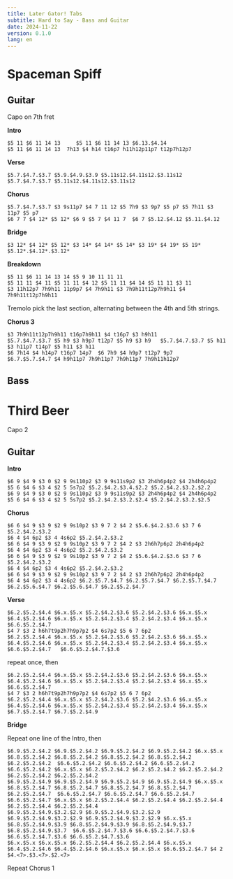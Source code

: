 ```yaml
---
title: Later Gator! Tabs
subtitle: Hard to Say - Bass and Guitar
date: 2024-11-22
version: 0.1.0
lang: en
---
```


# Spaceman Spiff

## Guitar

Capo on 7th fret

**Intro**

```jtab-D-A-E-A-C#-E
$5 11 $6 11 14 13     $5 11 $6 11 14 13 $6.13.$4.14
$5 11 $6 11 14 13  7h13 $4 h14 t16p7 h11h12p11p7 t12p7h12p7
```

**Verse**

```jtab-D-A-E-A-C#-E
$5.7.$4.7.$3.7 $5.9.$4.9.$3.9 $5.11s12.$4.11s12.$3.11s12 $5.7.$4.7.$3.7 $5.11s12.$4.11s12.$3.11s12
```

**Chorus**

```jtab-D-A-E-A-C#-E
$5.7.$4.7.$3.7 $3 9s11p7 $4 7 11 12 $5 7h9 $3 9p7 $5 p7 $5 7h11 $3 11p7 $5 p7
$6 7 7 $4 12* $5 12* $6 9 $5 7 $4 11 7  $6 7 $5.12.$4.12 $5.11.$4.12
```

**Bridge**

```jtab-D-A-E-A-C#-E
$3 12* $4 12* $5 12* $3 14* $4 14* $5 14* $3 19* $4 19* $5 19* $5.12*.$4.12*.$3.12*
```

**Breakdown**

```jtab-D-A-E-A-C#-E
$5 11 $6 11 14 13 14 $5 9 10 11 11 11
$5 11 11 $4 11 $5 11 11 $4 12 $5 11 11 $4 14 $5 11 11 $3 11
$3 11h12p7 7h9h11 11p9p7 $4 7h9h11 $3 7h9h11t12p7h9h11 $4 7h9h11t12p7h9h11
```

Tremolo pick the last section, alternating between the 4th and 5th strings.

**Chorus 3**

```jtab-D-A-E-A-C#-E
$3 7h9h11t12p7h9h11 t16p7h9h11 $4 t16p7 $3 h9h11
$5.7.$4.7.$3.7 $5 h9 $3 h9p7 t12p7 $5 h9 $3 h9   $5.7.$4.7.$3.7 $5 h11 $3 h11p7 t14p7 $5 h11 $3 h11
$6 7h14 $4 h14p7 t16p7 14p7  $6 7h9 $4 h9p7 t12p7 9p7
$6.7.$5.7.$4.7 $4 h9h11p7 7h9h11p7 7h9h11p7 7h9h11h12p7
```

## Bass

# Third Beer

Capo 2

## Guitar

**Intro**

```jtab-D-A-E-A-C#-E
$6 9 $4 9 $3 0 $2 9 9s110p2 $3 9 9s11s9p2 $3 2h4h6p4p2 $4 2h4h6p4p2
$5 6 $4 6 $3 4 $2 5 5s7p2 $5.2.$4.2.$3.4.$2.2 $5.2.$4.2.$3.2.$2.2
$6 9 $4 9 $3 0 $2 9 9s110p2 $3 9 9s11s9p2 $3 2h4h6p4p2 $4 2h4h6p4p2
$5 6 $4 6 $3 4 $2 5 5s7p2 $5.2.$4.2.$3.2.$2.4 $5.2.$4.2.$3.2.$2.5
```

**Chorus**

```jtab-D-A-E-A-C#-E
$6 6 $4 9 $3 9 $2 9 9s10p2 $3 9 7 2 $4 2 $5.6.$4.2.$3.6 $3 7 6 $5.2.$4.2.$3.2
$6 4 $4 6p2 $3 4 4s6p2 $5.2.$4.2.$3.2
$6 6 $4 9 $3 9 $2 9 9s10p2 $3 9 7 2 $4 2 $3 2h6h7p6p2 2h4h6p4p2
$6 4 $4 6p2 $3 4 4s6p2 $5.2.$4.2.$3.2
$6 6 $4 9 $3 9 $2 9 9s10p2 $3 9 7 2 $4 2 $5.6.$4.2.$3.6 $3 7 6 $5.2.$4.2.$3.2
$6 4 $4 6p2 $3 4 4s6p2 $5.2.$4.2.$3.2
$6 6 $4 9 $3 9 $2 9 9s10p2 $3 9 7 2 $4 2 $3 2h6h7p6p2 2h4h6p4p2
$6 4 $4 6p2 $3 4 4s6p2 $6.2.$5.7.$4.7 $6.2.$5.7.$4.7 $6.2.$5.7.$4.7 $6.2.$5.6.$4.7 $6.2.$5.6.$4.7 $6.2.$5.2.$4.7
```

**Verse**

```jtab-D-A-E-A-C#-E
$6.2.$5.2.$4.4 $6.x.$5.x $5.2.$4.2.$3.6 $5.2.$4.2.$3.6 $6.x.$5.x $6.4.$5.2.$4.6 $6.x.$5.x $5.2.$4.2.$3.4 $5.2.$4.2.$3.4 $6.x.$5.x $6.6.$5.2.$4.7
$4 7 $3 2 h6h7t9p2h7h9p7p2 $4 6s7p2 $5 6 7 6p2
$6.2.$5.2.$4.4 $6.x.$5.x $5.2.$4.2.$3.6 $5.2.$4.2.$3.6 $6.x.$5.x $6.4.$5.2.$4.6 $6.x.$5.x $5.2.$4.2.$3.4 $5.2.$4.2.$3.4 $6.x.$5.x $6.6.$5.2.$4.7   $6.6.$5.2.$4.7.$3.6
```

repeat once, then

```jtab-D-A-E-A-C#-E
$6.2.$5.2.$4.4 $6.x.$5.x $5.2.$4.2.$3.6 $5.2.$4.2.$3.6 $6.x.$5.x $6.4.$5.2.$4.6 $6.x.$5.x $5.2.$4.2.$3.4 $5.2.$4.2.$3.4 $6.x.$5.x $6.6.$5.2.$4.7
$4 7 $3 2 h6h7t9p2h7h9p7p2 $4 6s7p2 $5 6 7 6p2
$6.2.$5.2.$4.4 $6.x.$5.x $5.2.$4.2.$3.6 $5.2.$4.2.$3.6 $6.x.$5.x $6.4.$5.2.$4.6 $6.x.$5.x $5.2.$4.2.$3.4 $5.2.$4.2.$3.4 $6.x.$5.x $6.7.$5.2.$4.7 $6.7.$5.2.$4.9
```

**Bridge**

Repeat one line of the Intro, then

```jtab-D-A-E-A-C#-E
$6.9.$5.2.$4.2 $6.9.$5.2.$4.2 $6.9.$5.2.$4.2 $6.9.$5.2.$4.2 $6.x.$5.x $6.8.$5.2.$4.2 $6.8.$5.2.$4.2 $6.8.$5.2.$4.2 $6.8.$5.2.$4.2 $6.2.$5.2.$4.2  $6.6.$5.2.$4.2 $6.6.$5.2.$4.2 $6.6.$5.2.$4.2 $6.6.$5.2.$4.2 $6.x.$5.x $6.2.$5.2.$4.2 $6.2.$5.2.$4.2 $6.2.$5.2.$4.2 $6.2.$5.2.$4.2 $6.2.$5.2.$4.2
$6.9.$5.2.$4.9 $6.9.$5.2.$4.9 $6.9.$5.2.$4.9 $6.9.$5.2.$4.9 $6.x.$5.x $6.8.$5.2.$4.7 $6.8.$5.2.$4.7 $6.8.$5.2.$4.7 $6.8.$5.2.$4.7 $6.2.$5.2.$4.7  $6.6.$5.2.$4.7 $6.6.$5.2.$4.7 $6.6.$5.2.$4.7 $6.6.$5.2.$4.7 $6.x.$5.x $6.2.$5.2.$4.4 $6.2.$5.2.$4.4 $6.2.$5.2.$4.4 $6.2.$5.2.$4.4 $6.2.$5.2.$4.4
$6.9.$5.2.$4.9.$3.2.$2.9 $6.9.$5.2.$4.9.$3.2.$2.9 $6.9.$5.2.$4.9.$3.2.$2.9 $6.9.$5.2.$4.9.$3.2.$2.9 $6.x.$5.x $6.8.$5.2.$4.9.$3.9 $6.8.$5.2.$4.9.$3.9 $6.8.$5.2.$4.9.$3.7 $6.8.$5.2.$4.9.$3.7  $6.6.$5.2.$4.7.$3.6 $6.6.$5.2.$4.7.$3.6 $6.6.$5.2.$4.7.$3.6 $6.6.$5.2.$4.7.$3.6 
$6.x.$5.x $6.x.$5.x $6.2.$5.2.$4.4 $6.2.$5.2.$4.4 $6.x.$5.x $6.4.$5.2.$4.6 $6.4.$5.2.$4.6 $6.x.$5.x $6.x.$5.x $6.6.$5.2.$4.7 $4 2 $4.<7>.$3.<7>.$2.<7>
```

Repeat Chorus 1